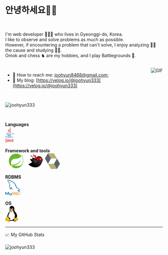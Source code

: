 <h1>안녕하세요👋🏻 </h1>
<br>

I'm web developer 👨🏻‍💻 who lives in Gyeonggi-do, Korea. <br>
I like to observe and solve problems as much as possible. <br>
However, if encountering a problem that can't solve, I enjoy analyzing 🕵️‍♂️ the cause and studying 🧑‍💻.<br>
Omok and chess ♞ are my hobbies, and I play Battlegrounds 🔫. <br>

<br>


<!-- https://media.giphy.com/media/SWoSkN6DxTszqIKEqv/giphy.gif -->
<img align="right" alt="GIF" src="https://media.giphy.com/media/tvU9iTev6uBIQ/giphy.gif" />


 - 🔗 How to reach me: [joohyun8468@gmail.com](mailto:abhishekmaira1999@gmail.com);
 - 👥 My blog: [https://velog.io/@joohyun333](https://velog.io/@joohyun333)
 
 <br>

 <p align="left"> <img src="https://komarev.com/ghpvc/?username=joohyun333" alt="joohyun333" /> </p>
 
 </br>

**Languages**
<br>
<img height="50" src="https://github.com/joohyun333/joohyun333/blob/main/resource/logo/java.png">
<br>

**Framework and tools**
<br>
<img height="50" src="https://github.com/joohyun333/joohyun333/blob/main/resource/logo/spring-framework.png">
<img height="50" src="https://github.com/joohyun333/joohyun333/blob/main/resource/logo/mybatis.png">
<img height="50" src="https://github.com/joohyun333/joohyun333/blob/main/resource/logo/hibernate.png">
<br>

**RDBMS**
<br>
<img height="50" src="https://github.com/joohyun333/joohyun333/blob/main/resource/logo/mysql.png">
<br>

**OS**
<br>
<img height="50" src="https://github.com/joohyun333/joohyun333/blob/main/resource/logo/linux.png">

<hr>

<summary>📈 My GitHub Stats</summary><br>
<img src="https://github-readme-stats.vercel.app/api?username=joohyun333&show_icons=true&theme=gotham" alt="joohyun333" />

</br>
</div>

